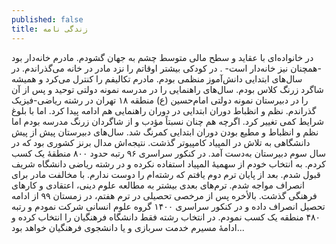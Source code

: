 ```yaml
---
published: false
title: زندگی نامه
---
```


در خانواده‌ای با عقاید و سطح مالی متوسط چشم به جهان گشودم. مادرم خانه‌دار بود -همچنان نیز خانه‌دار است- . در کودکی بیشتر اوقاتم را نزد مادر در خانه می‌گذراندم. در سال‌های ابتدایی دانش‌آموز منظمی بودم. مادرم تکالیفم را کنترل می‌کرد و همیشه شاگرد زرنگ کلاس بودم. سال‌های راهنمایی را در مدرسه نمونه دولتی توحید و پس از آن را در دبیرستان نمونه دولتی امام‌حسین (ع) منطقه ۱۸ تهران در رشته ریاضی-فیزیک گذراندم. نظم و انظباط دوران ابتدایی در دوران راهنمایی هم ادامه پیدا کرد. اما با بلوغ شرایط کمی تغییر کرد. اگرچه هم چنان نسبتاً مؤدب و از شاگردان زرنگ مدرسه بودم اما نظم و انظباط و مطیع بودن دوران ابتدایی کمرنگ شد. سال‌های دبیرستان پیش از پیش دانشگاهی به تلاش در المپیاد کامپیوتر گذشت. نتیجه‌اش مدال برنز کشوری بود که در سال سوم دبیرستان به‌دست آمد. در کنکور سراسری ۹۶ رتبه حدود ۸۰۰ منطقهٔ یک کسب کردم. به انتخاب خودم از سهمیهٔ المپیاد استفاده نکرده و در رشته ریاضی دانشگاه شریف قبول شدم. بعد از پایان ترم دوم یافتم که رشته‌ام را دوست ندارم. با مخالفت مادر برای انصراف مواجه شدم. ترم‌های بعدی بیشتر به مطالعه علوم دینی، اعتقادی و کارهای فرهنگی گذشت. بالأخره پس از مرخصی تحصیلی در ترم هفتم، در زمستان ۹۹ از ادامه تحصیل انصراف داده و در کنکور سراسری ۱۴۰۰ گروه علوم انسانی شرکت نمودم و رتبه ۴۸۰ منطقه یک کسب نمودم. در انتخاب رشته فقط دانشگاه فرهنگیان را انتخاب کرده و ادامهٔ مسیرم خدمت سربازی و یا دانشجوی فرهنگیان خواهد بود...